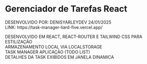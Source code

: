 <h1>Gerenciador de Tarefas React</h1>
DESENVOLVIDO POR: DENISYARLEYDEV 24/01/2025 <br>
LINK: https://task-manager-liard-five.vercel.app/ <br>

DESENVOLVIDO EM REACT, REACT-ROUTER E TAILWIND CSS PARA ESTILIZAÇÃO <br>
ARMAZENAMENTO LOCAL VIA LOCALSTORAGE <br>
TASK MANAGER APLICAÇÃO (TODO LIST) <br>
DETALHES DA TASK EXIBIDOS EM JANELA DINAMICA <br>
